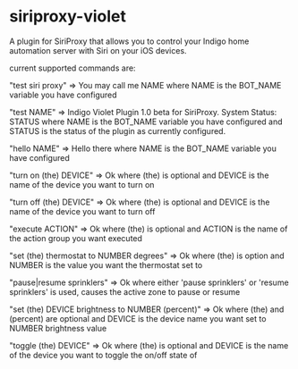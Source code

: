 siriproxy-violet
================

A plugin for SiriProxy that allows you to control your Indigo home automation server with Siri on your iOS devices.

current supported commands are:

"test siri proxy"
=> You may call me NAME
where NAME is the BOT_NAME variable you have configured

"test NAME"
=> Indigo Violet Plugin 1.0 beta for SiriProxy.  System Status: STATUS
where NAME is the BOT_NAME variable you have configured and STATUS is the status of the plugin as currently configured.

"hello NAME"
=> Hello there
where NAME is the BOT_NAME variable you have configured

"turn on (the) DEVICE"
=> Ok
where (the) is optional and DEVICE is the name of the device you want to turn on

"turn off (the) DEVICE"
=> Ok
where (the) is optional and DEVICE is the name of the device you want to turn off

"execute ACTION"
=> Ok
where (the) is optional and ACTION is the name of the action group you want executed

"set (the) thermostat to NUMBER degrees"
=> Ok
where (the) is option and NUMBER is the value you want the thermostat set to

"pause|resume sprinklers"
=> Ok
where either 'pause sprinklers' or 'resume sprinklers' is used, causes the active zone to pause or resume

"set (the) DEVICE brightness to NUMBER (percent)"
=> Ok
where (the) and (percent) are optional and DEVICE is the device name you want set to NUMBER brightness value

"toggle (the) DEVICE"
=> Ok
where (the) is optional and DEVICE is the name of the device you want to toggle the on/off state of



